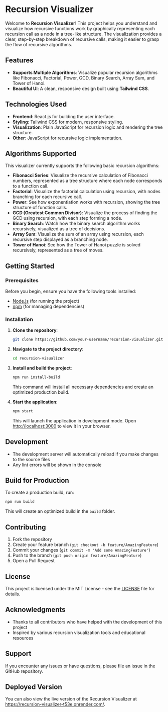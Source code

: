 # Recursion Visualizer

Welcome to **Recursion Visualizer**! This project helps you understand and visualize how recursive functions work by graphically representing each recursion call as a node in a tree-like structure. The visualization provides a clear, step-by-step breakdown of recursive calls, making it easier to grasp the flow of recursive algorithms.

## Features
- **Supports Multiple Algorithms**: Visualize popular recursion algorithms like Fibonacci, Factorial, Power, GCD, Binary Search, Array Sum, and Tower of Hanoi.
- **Beautiful UI**: A clean, responsive design built using **Tailwind CSS**.

## Technologies Used
- **Frontend**: React.js for building the user interface.
- **Styling**: Tailwind CSS for modern, responsive styling.
- **Visualization**: Plain JavaScript for recursion logic and rendering the tree structure.
- **Other**: JavaScript for recursive logic implementation.

## Algorithms Supported
This visualizer currently supports the following basic recursion algorithms:
- **Fibonacci Series**: Visualize the recursive calculation of Fibonacci numbers, represented as a tree structure where each node corresponds to a function call.
- **Factorial**: Visualize the factorial calculation using recursion, with nodes branching for each recursive call.
- **Power**: See how exponentiation works with recursion, showing the tree structure of function calls.
- **GCD (Greatest Common Divisor)**: Visualize the process of finding the GCD using recursion, with each step forming a node.
- **Binary Search**: Watch how the binary search algorithm works recursively, visualized as a tree of decisions.
- **Array Sum**: Visualize the sum of an array using recursion, each recursive step displayed as a branching node.
- **Tower of Hanoi**: See how the Tower of Hanoi puzzle is solved recursively, represented as a tree of moves.

## Getting Started

### Prerequisites
Before you begin, ensure you have the following tools installed:
- [Node.js](https://nodejs.org/) (for running the project)
- [npm](https://www.npmjs.com/) (for managing dependencies)

### Installation

1. **Clone the repository**:
   ```bash
   git clone https://github.com/your-username/recursion-visualizer.git
   ```

2. **Navigate to the project directory**:
   ```bash
   cd recursion-visualizer
   ```

3. **Install and build the project**:
   ```bash
   npm run install-build
   ```
   This command will install all necessary dependencies and create an optimized production build.

4. **Start the application**:
   ```bash
   npm start
   ```
   This will launch the application in development mode. Open [http://localhost:3000](http://localhost:3000) to view it in your browser.

## Development
- The development server will automatically reload if you make changes to the source files
- Any lint errors will be shown in the console

## Build for Production
To create a production build, run:
```bash
npm run build
```
This will create an optimized build in the `build` folder.

## Contributing
1. Fork the repository
2. Create your feature branch (`git checkout -b feature/AmazingFeature`)
3. Commit your changes (`git commit -m 'Add some AmazingFeature'`)
4. Push to the branch (`git push origin feature/AmazingFeature`)
5. Open a Pull Request

## License
This project is licensed under the MIT License - see the [LICENSE](LICENSE) file for details.

## Acknowledgments
- Thanks to all contributors who have helped with the development of this project
- Inspired by various recursion visualization tools and educational resources

## Support
If you encounter any issues or have questions, please file an issue in the GitHub repository.
## Deployed Version
You can also view the live version of the Recursion Visualizer at https://recursion-visualizer-t53e.onrender.com/.
